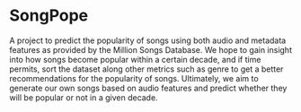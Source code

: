 # SongPope
A project to predict the popularity of songs using both audio and metadata features as provided by the Million Songs Database. We hope to gain insight into how songs become popular within a certain decade, and if time permits, sort the dataset along other metrics such as genre to get a better recommendations for the popularity of songs. Ultimately, we aim to generate our own songs based on audio features and predict whether they will be popular or not in a given decade.
